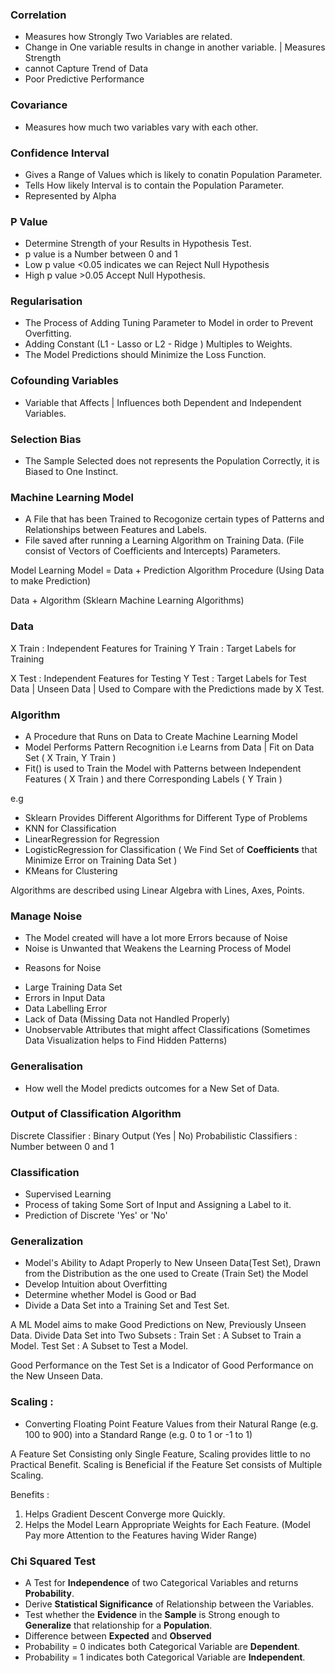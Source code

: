 ### Correlation 
- Measures how Strongly Two Variables are related. 
- Change in One variable results in change in another variable. | Measures Strength            
- cannot Capture Trend of Data
- Poor Predictive Performance

### Covariance  
- Measures how much two variables vary with each other.

### Confidence Interval  
- Gives a Range of Values which is likely to conatin Population Parameter.
- Tells How likely Interval is to contain the Population Parameter.
- Represented by Alpha 

### P Value 
- Determine Strength of your Results in Hypothesis Test.
- p value is a Number between 0 and 1
- Low p value <0.05 indicates we can Reject Null Hypothesis
- High p value >0.05 Accept Null Hypothesis.

### Regularisation 
- The Process of Adding Tuning Parameter to Model in order to Prevent Overfitting.
- Adding Constant (L1 - Lasso or L2 - Ridge ) Multiples to Weights.
- The Model Predictions should Minimize the Loss Function.

### Cofounding Variables 
- Variable that Affects | Influences both Dependent and Independent Variables.

### Selection Bias 
- The Sample Selected does not represents the Population Correctly, it is Biased to One Instinct. 

### Machine Learning Model
- A File that has been Trained to Recogonize certain types of Patterns and Relationships between Features and Labels. 
- File saved after running a Learning Algorithm on Training Data. (File consist of Vectors of Coefficients and Intercepts) Parameters. 

Model Learning Model = Data + Prediction Algorithm Procedure (Using Data to make Prediction)

Data + Algorithm (Sklearn Machine Learning Algorithms)

### Data 
X Train : Independent Features for Training
Y Train : Target Labels for Training

X Test : Independent Features for Testing 
Y Test : Target Labels for Test Data | Unseen Data | Used to Compare with the Predictions made by X Test.

### Algorithm
- A Procedure that Runs on Data to Create Machine Learning Model
- Model Performs Pattern Recognition i.e Learns from Data | Fit on Data Set ( X Train, Y Train )
- Fit() is used to Train the Model with Patterns between Independent Features ( X Train ) and there Corresponding Labels ( Y Train )

e.g 
- Sklearn Provides Different Algorithms for Different Type of Problems
- KNN for Classification
- LinearRegression for Regression 
- LogisticRegression for Classification ( We Find Set of **Coefficients** that Minimize Error on Training Data Set )
- KMeans for Clustering

Algorithms are described using Linear Algebra with Lines, Axes, Points.


### Manage Noise
- The Model created will have a lot more Errors because of Noise
- Noise is Unwanted that Weakens the Learning Process of Model
* Reasons for Noise
- Large Training Data Set
- Errors in Input Data 
- Data Labelling Error
- Lack of Data (Missing Data not Handled Properly)
- Unobservable Attributes that might affect Classifications (Sometimes Data Visualization helps to Find Hidden Patterns)

### Generalisation 
- How well the Model predicts outcomes for a New Set of Data.

### Output of Classification Algorithm
Discrete Classifier : Binary Output (Yes | No)
Probabilistic Classifiers : Number between 0 and 1

### Classification
- Supervised Learning
- Process of taking Some Sort of Input and Assigning a Label to it.
- Prediction of Discrete 'Yes' or 'No'



### Generalization
- Model's Ability to Adapt Properly to New Unseen Data(Test Set), Drawn from the Distribution as the one used to Create (Train Set) the Model
- Develop Intuition about Overfitting
- Determine whether Model is Good or Bad
- Divide a Data Set into a Training Set and Test Set.

A ML Model aims to make Good Predictions on New, Previously Unseen Data.
Divide Data Set into Two Subsets :
Train Set : A Subset to Train a Model.
Test Set : A Subset to Test a Model.

Good Performance on the Test Set is a Indicator of Good Performance on the New Unseen Data.

### Scaling :
- Converting Floating Point Feature Values from their Natural Range (e.g. 100 to 900) into a Standard Range (e.g. 0 to 1 or -1 to 1)

A Feature Set Consisting only Single Feature, Scaling provides little to no Practical Benefit.
Scaling is Beneficial if the Feature Set consists of Multiple Scaling.

Benefits :
1. Helps Gradient Descent Converge more Quickly.
2. Helps the Model Learn Appropriate Weights for Each Feature. (Model Pay more Attention to the Features having Wider Range)

### **Chi Squared Test** 
- A Test for **Independence** of two Categorical Variables and returns **Probability**.
- Derive **Statistical Significance** of Relationship between the Variables.
- Test whether the **Evidence** in the **Sample** is Strong enough to **Generalize** that relationship for a **Population**.
- Difference between **Expected** and **Observed**
- Probability = 0 indicates both Categorical Variable are **Dependent**.
- Probability = 1 indicates both Categorical Variable are **Independent**.
